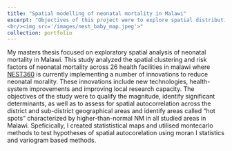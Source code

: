 ```yaml
---
title: "Spatial modelling of neonatal mortality in Malawi"
excerpt: "Objectives of this project were to explore spatial distribution of neonatal mortality in Malawi.
<br/><img src='/images/nest_baby_map.jpeg'>"
collection: portfolio
---
```


My masters thesis focused on exploratory spatial analysis of neonatal mortality in Malawi. This study analyzed the spatial clustering and risk factors of neonatal mortality across 26 health facilities in malawi where [NEST360](https://nest360.org) is currently implementing a number of innovations to reduce neonatal morality. These innovations include new technologies, health-system improvements and improving local research capacity. The objectives of the study were to qualify the magnitude, identify significant determinants, as well as to assess for spatial autocorrelation across the district and sub-district geographical areas and identify areas called “hot spots” characterized by higher-than-normal NM in all studied areas in Malawi. Speficically, I created statististical maps and utilised montecarlo methods to test hypotheses of spatial autocorelation using moran I statistics and variogram based methods.
